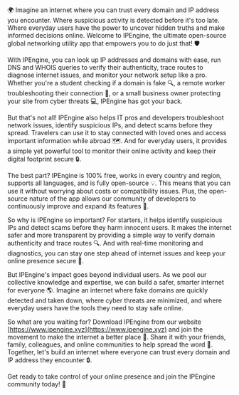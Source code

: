 🌍️ Imagine an internet where you can trust every domain and IP address you encounter. Where suspicious activity is detected before it's too late. Where everyday users have the power to uncover hidden truths and make informed decisions online. Welcome to IPEngine, the ultimate open-source global networking utility app that empowers you to do just that! 🛡️

With IPEngine, you can look up IP addresses and domains with ease, run DNS and WHOIS queries to verify their authenticity, trace routes to diagnose internet issues, and monitor your network setup like a pro. Whether you're a student checking if a domain is fake 🔍, a remote worker troubleshooting their connection 📡, or a small business owner protecting your site from cyber threats 💻, IPEngine has got your back.

But that's not all! IPEngine also helps IT pros and developers troubleshoot network issues, identify suspicious IPs, and detect scams before they spread. Travelers can use it to stay connected with loved ones and access important information while abroad 🗺️. And for everyday users, it provides a simple yet powerful tool to monitor their online activity and keep their digital footprint secure 🔒.

The best part? IPEngine is 100% free, works in every country and region, supports all languages, and is fully open-source 💡. This means that you can use it without worrying about costs or compatibility issues. Plus, the open-source nature of the app allows our community of developers to continuously improve and expand its features 🚀.

So why is IPEngine so important? For starters, it helps identify suspicious IPs and detect scams before they harm innocent users. It makes the internet safer and more transparent by providing a simple way to verify domain authenticity and trace routes 🔍. And with real-time monitoring and diagnostics, you can stay one step ahead of internet issues and keep your online presence secure 💪.

But IPEngine's impact goes beyond individual users. As we pool our collective knowledge and expertise, we can build a safer, smarter internet for everyone 🌎. Imagine an internet where fake domains are quickly detected and taken down, where cyber threats are minimized, and where everyday users have the tools they need to stay safe online.

So what are you waiting for? Download IPEngine from our website [https://www.ipengine.xyz](https://www.ipengine.xyz) and join the movement to make the internet a better place 🌟. Share it with your friends, family, colleagues, and online communities to help spread the word 💬. Together, let's build an internet where everyone can trust every domain and IP address they encounter 🔒.

Get ready to take control of your online presence and join the IPEngine community today! 👋
